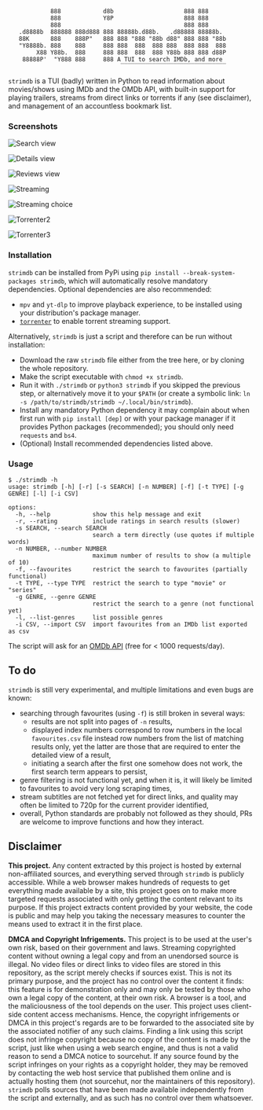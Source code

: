 ```
            888            d8b                    888 888
            888            Y8P                    888 888
            888                                   888 888
   .d8888b  888888 888d888 888 88888b.d88b.   .d88888 88888b.
   88K      888    888P"   888 888 "888 "88b d88" 888 888 "88b
   "Y8888b. 888    888     888 888  888  888 888  888 888  888
        X88 Y88b.  888     888 888  888  888 Y88b 888 888 d88P
    88888P'  "Y888 888     888 A TUI to search IMDb, and more 
                                ̅ ̅ ̅ ̅ ̅ ̅ ̅ ̅ ̅ ̅ ̅ ̅ ̅ ̅ ̅ ̅ ̅ ̅ ̅ ̅ ̅ ̅ ̅ ̅ ̅ ̅ ̅ ̅ ̅ ̅ 
```

`strimdb` is a TUI (badly) written in Python to read information about movies/shows using IMDb and the OMDb API, with built-in support for playing trailers, streams from direct links or torrents if any (see disclaimer), and management of an accountless bookmark list.

### Screenshots

![Search view](https://git.sr.ht/~matf/strimdb/blob/master/demo/ss20230928-125811.png)

![Details view](https://git.sr.ht/~matf/strimdb/blob/master/demo/ss20230928-125830.png)

![Reviews view](https://git.sr.ht/~matf/strimdb/blob/master/demo/ss20230928-125913.png)

![Streaming](https://git.sr.ht/~matf/strimdb/blob/master/demo/ss20230928-125945.png)

![Streaming choice](https://git.sr.ht/~matf/strimdb/blob/master/demo/ss20230929-032018.png)

![Torrenter2](https://git.sr.ht/~matf/strimdb/blob/master/demo/ss20230929-032021.png)

![Torrenter3](https://git.sr.ht/~matf/strimdb/blob/master/demo/ss20230929-032034.png)

### Installation
`strimdb` can be installed from PyPi using `pip install --break-system-packages strimdb`, which will automatically resolve mandatory dependencies. Optional dependencies are also recommended:
- `mpv` and `yt-dlp` to improve playback experience, to be installed using your distribution's package manager.
- [`torrenter`](https://github.com/Based-Programmer/torrenter) to enable torrent streaming support. 

Alternatively, `strimdb` is just a script and therefore can be run without installation:
- Download the raw `strimdb` file either from the tree here, or by cloning the whole repository.
- Make the script executable with `chmod +x strimdb`.
- Run it with `./strimdb` or `python3 strimdb` if you skipped the previous step, or alternatively move it to your `$PATH` (or create a symbolic link: `ln -s /path/to/strimdb/strimdb ~/.local/bin/strimdb`).
- Install any mandatory Python dependency it may complain about when first run with `pip install [dep]` or with your package manager if it provides Python packages (recommended); you should only need `requests` and `bs4`.
- (Optional) Install recommended dependencies listed above.

### Usage

```
$ ./strimdb -h
usage: strimdb [-h] [-r] [-s SEARCH] [-n NUMBER] [-f] [-t TYPE] [-g GENRE] [-l] [-i CSV]

options:
  -h, --help            show this help message and exit
  -r, --rating          include ratings in search results (slower)
  -s SEARCH, --search SEARCH
                        search a term directly (use quotes if multiple words)
  -n NUMBER, --number NUMBER
                        maximum number of results to show (a multiple of 10)
  -f, --favourites      restrict the search to favourites (partially functional)
  -t TYPE, --type TYPE  restrict the search to type "movie" or "series"
  -g GENRE, --genre GENRE
                        restrict the search to a genre (not functional yet)
  -l, --list-genres     list possible genres
  -i CSV, --import CSV  import favourites from an IMDb list exported as csv
```

The script will ask for an [OMDb API](https://www.omdbapi.com/apikey.aspx) (free for < 1000 requests/day).

## To do
`strimdb` is still very experimental, and multiple limitations and even bugs are known:

- searching through favourites (using `-f`) is still broken in several ways: 
  - results are not split into pages of `-n` results,
  - displayed index numbers correspond to row numbers in the local `favourites.csv` file instead row numbers from the list of matching results only, yet the latter are those that are required to enter the detailed view of a result,
  - initiating a search after the first one somehow does not work, the first search term appears to persist,
- genre filtering is not functional yet, and when it is, it will likely be limited to favourites to avoid very long scraping times,
- stream subtitles are not fetched yet for direct links, and quality may often be limited to 720p for the current provider identified,
- overall, Python standards are probably not followed as they should, PRs are welcome to improve functions and how they interact.

## Disclaimer
**This project.** Any content extracted by this project is hosted by external non-affiliated sources, and everything served through `strimdb` is publicly accessible. While a web browser makes hundreds of requests to get everything made available by a site, this project goes on to make more targeted requests associated with only getting the content relevant to its purpose. If this project extracts content provided by your website, the code is public and may help you taking the necessary measures to counter the means used to extract it in the first place.

**DMCA and Copyright Infrigements.** This project is to be used at the user's own risk, based on their government and laws. Streaming copyrighted content without owning a legal copy and from an unendorsed source is illegal. No video files or direct links to video files are stored in this repository, as the script merely checks if sources exist. This is not its primary purpose, and the project has no control over the content it finds: this feature is for demonstration only and may only be tested by those who own a legal copy of the content, at their own risk. A browser is a tool, and the maliciousness of the tool depends on the user. This project uses client-side content access mechanisms. Hence, the copyright infrigements or DMCA in this project's regards are to be forwarded to the associated site by the associated notifier of any such claims. Finding a link using this script does not infringe copyright because no copy of the content is made by the script, just like when using a web search engine, and thus is not a valid reason to send a DMCA notice to sourcehut. If any source found by the script infringes on your rights as a copyright holder, they may be removed by contacting the web host service that published them online and is actually hosting them (not sourcehut, nor the maintainers of this repository). `strimdb` polls sources that have been made available independently from the script and externally, and as such has no control over them whatsoever.
